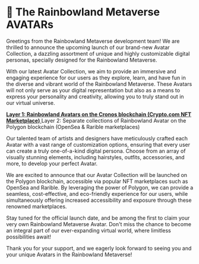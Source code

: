 # 👤 The Rainbowland Metaverse AVATARs

Greetings from the Rainbowland Metaverse development team! We are thrilled to announce the upcoming launch of our brand-new Avatar Collection, a dazzling assortment of unique and highly customizable digital personas, specially designed for the Rainbowland Metaverse.

With our latest Avatar Collection, we aim to provide an immersive and engaging experience for our users as they explore, learn, and have fun in the diverse and vibrant world of the Rainbowland Metaverse. These Avatars will not only serve as your digital representation but also as a means to express your personality and creativity, allowing you to truly stand out in our virtual universe.

[**Layer 1: Rainbowland Avatars on the Cronos blockchain (Crypto.com NFT Marketplace)** ](https://crypto.com/nft/collection/ff6fcb0e07176a5e4000d28c99aa26ae?tab=items)Layer 2: Separate collections of Rainbowland Avatar on the Polygon blockchain (OpenSea & Rarible marketplaces)

Our talented team of artists and designers have meticulously crafted each Avatar with a vast range of customization options, ensuring that every user can create a truly one-of-a-kind digital persona. Choose from an array of visually stunning elements, including hairstyles, outfits, accessories, and more, to develop your perfect Avatar.

We are excited to announce that our Avatar Collection will be launched on the Polygon blockchain, accessible via popular NFT marketplaces such as OpenSea and Rarible. By leveraging the power of Polygon, we can provide a seamless, cost-effective, and eco-friendly experience for our users, while simultaneously offering increased accessibility and exposure through these renowned marketplaces.

Stay tuned for the official launch date, and be among the first to claim your very own Rainbowland Metaverse Avatar. Don't miss the chance to become an integral part of our ever-expanding virtual world, where limitless possibilities await!

Thank you for your support, and we eagerly look forward to seeing you and your unique Avatars in the Rainbowland Metaverse!
